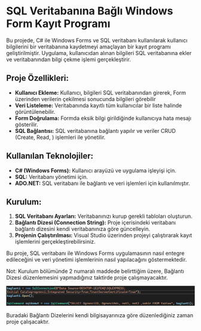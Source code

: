 # SQL Veritabanına Bağlı Windows Form Kayıt Programı

Bu projede, C# ile Windows Forms ve SQL veritabanı kullanılarak kullanıcı bilgilerini bir veritabanına kaydetmeyi amaçlayan bir kayıt programı geliştirilmiştir. Uygulama, kullanıcıdan alınan bilgileri SQL veritabanına ekler ve veritabanından bilgi çekme işlemi gerçekleştirir.

## Proje Özellikleri:
- **Kullanıcı Ekleme:** Kullanıcı, bilgileri SQL veritabanından girerek, Form üzerinden verilerin çekilmesi sonucunda bilgileri görebilir
- **Veri Listeleme:** Veritabanında kayıtlı tüm kullanıcılar bir liste halinde görüntülenebilir.
- **Form Doğrulama:** Formda eksik bilgi girildiğinde kullanıcıya hata mesajı gösterilir.
- **SQL Bağlantısı:** SQL veritabanına bağlantı yapılır ve veriler CRUD (Create, Read,  ) işlemleri ile yönetilir.

## Kullanılan Teknolojiler:
- **C# (Windows Forms):** Kullanıcı arayüzü ve uygulama işleyişi için.
- **SQL:** Veritabanı yönetimi için.
- **ADO.NET:** SQL veritabanı ile bağlantı ve veri işlemleri için kullanılmıştır.

## Kurulum:
1. **SQL Veritabanı Ayarları:** Veritabanınızı kurup gerekli tabloları oluşturun.
2. **Bağlantı Dizesi (Connection String):** Proje içerisindeki veritabanı bağlantı dizesini kendi veritabanınıza göre güncelleyin.
3. **Projenin Çalıştırılması:** Visual Studio üzerinden projeyi çalıştırarak kayıt işlemlerini gerçekleştirebilirsiniz.

Bu proje, SQL veritabanı ile Windows Forms uygulamasının nasıl entegre edileceğini ve veri yönetimi işlemlerinin nasıl yapılacağını göstermektedir.

Not: Kurulum bölümünde 2 numaralı maddede belirttiğim üzere, Bağlantı Dizesi düzenlemesini yapmadığınız taktirde proje çalışmayacaktır.

![Image](ss.PNG)

Buradaki Bağlantı Dizelerini kendi bilgisayarınıza göre düzenlediğiniz zaman proje çalışacaktır.

